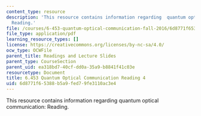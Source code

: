 ```yaml
---
content_type: resource
description: 'This resource contains information regarding  quantum optical communication:
  Reading.'
file: /courses/6-453-quantum-optical-communication-fall-2016/6d8771f65388b5a9fed79fe3110ac3e4_MIT6_453F16_Lect4_Notes.pdf
file_type: application/pdf
learning_resource_types: []
license: https://creativecommons.org/licenses/by-nc-sa/4.0/
ocw_type: OCWFile
parent_title: Readings and Lecture Slides
parent_type: CourseSection
parent_uid: ea318bd7-40cf-dd0a-35a9-b8841f41c03e
resourcetype: Document
title: 6.453 Quantum Optical Communication Reading 4
uid: 6d8771f6-5388-b5a9-fed7-9fe3110ac3e4
---
```

This resource contains information regarding  quantum optical communication: Reading.